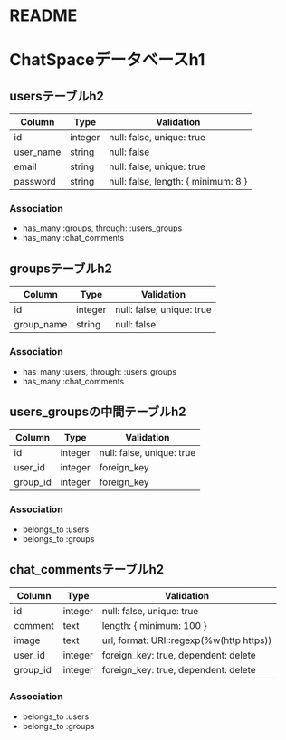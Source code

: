 # README

# ChatSpaceデータベースh1

## usersテーブルh2
|Column|Type|Validation|
|------|----|----------|
|id|integer|null: false, unique: true|
|user_name|string|null: false|
|email|string|null: false, unique: true|
|password|string|null: false, length: { minimum: 8 }|
### Association
- has_many :groups, through: :users_groups
- has_many :chat_comments


## groupsテーブルh2
|Column|Type|Validation|
|------|----|----------|
|id|integer|null: false, unique: true|
|group_name|string|null: false|
### Association
- has_many :users, through: :users_groups
- has_many :chat_comments

## users_groupsの中間テーブルh2
|Column|Type|Validation|
|------|----|----------|
|id|integer|null: false, unique: true|
|user_id|integer|foreign_key|
|group_id|integer|foreign_key|
### Association
- belongs_to :users
- belongs_to :groups

## chat_commentsテーブルh2
|Column|Type|Validation|
|------|----|----------|
|id|integer|null: false, unique: true|
|comment|text|length: { minimum: 100 }|
|image|text|url, format: URI::regexp(%w(http https))|
|user_id|integer|foreign_key: true, dependent: delete|
|group_id|integer|foreign_key: true, dependent: delete|
### Association
- belongs_to :users
- belongs_to :groups


